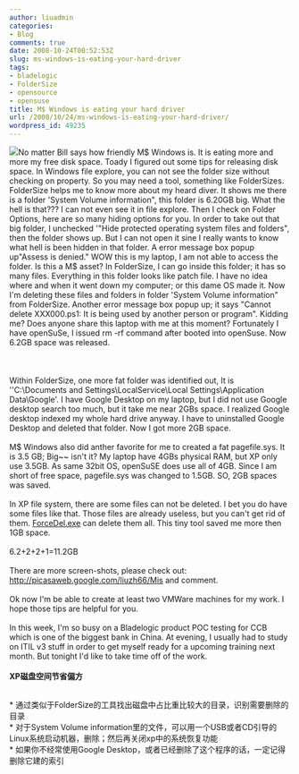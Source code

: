 ```yaml
---
author: liuadmin
categories:
- Blog
comments: true
date: 2008-10-24T00:52:53Z
slug: ms-windows-is-eating-your-hard-driver
tags:
- bladelogic
- FolderSize
- opensource
- opensuse
title: M$ Windows is eating your hard driver
url: /2008/10/24/ms-windows-is-eating-your-hard-driver/
wordpress_id: 49235
---
```


![](http://lh5.ggpht.com/liuzh66/SQEZ0RBOw_I/AAAAAAAAA38/Ulq2AKwYejU/s800/Access%20is%20denied.jpg)No matter Bill says how friendly M$ Windows is. It is eating more and more my free disk space. Toady I figured out some tips for releasing disk space. In Windows file explore, you can not see the folder size without checking on property. So you may need a tool, something like FolderSizes. FolderSize helps me to know more about my heard diver. It shows me there is a folder 'System Volume information", this folder is 6.20GB big. What the hell is that??? I can not even see it in file explore. Then I check on Folder Options, here are so many hiding options for you. In order to take out that big folder, I unchecked '"Hide protected operating system files and folders", then the folder shows up. But I can not open it sine I really wants to know what hell is been hidden in that folder. A error message box popup up"Assess is denied." WOW this is my laptop, I am not able to access the folder. Is this a M$ asset? In FolderSize, I can go inside this folder; it has so many files. Everything in this folder looks like patch file. I have no idea where and when it went down my computer; or this dame OS made it. Now I'm deleting these files and folders in folder 'System Volume information" from FolderSize. Another error message box popup up; it says "Cannot delete XXX000.ps1: It is being used by another person or program". Kidding me? Does anyone share this laptop with me at this moment? Fortunately I have openSuSe, I issued rm -rf command after booted into openSuse. Now 6.2GB space was released.<br /><br /><!--more--><br /><br />Within FolderSize, one more fat folder was identified out, It is ''C:\Documents and Settings\LocalService\Local Settings\Application Data\Google'. I have Google Desktop on my laptop, but I did not use Google desktop search too much, but it take me near 2GBs space. I realized Google desktop indexed my whole hard drive anyway. I have to uninstalled Google Desktop and deleted that folder. Now I got more 2GB space.<br /><br />M$ Windows also did anther favorite for me to created a fat pagefile.sys. It is 3.5 GB; Big~~ isn't it? My laptop have 4GBs physical RAM, but XP only use 3.5GB. As same 32bit OS, openSuSE does use all of 4GB. Since I am short of free space, pagefile.sys was changed to 1.5GB. SO, 2GB spaces was saved.<br /><br />In XP file system, there are some files can not be deleted. I bet you do have some files like that. Those files are already useless, but you can't get rid of them. [ForceDel.exe](http://www.threatexpert.com/files/ForceDel.exe.html) can delete them all. This tiny tool saved me more then 1GB space.<br /><br />6.2+2+2+1=11.2GB<br /><br />There are more screen-shots, please check out: http://picasaweb.google.com/liuzh66/Mis and comment.<br /><br />Ok now I'm be able to create at least two VMWare machines for my work. I hope those tips are helpful for you.<br /><br />In this week, I'm so busy on a Bladelogic product POC testing for CCB which is one of the biggest bank in China. At evening, I usually had to study on ITIL v3 stuff in order to get myself ready for a upcoming training next month. But tonight I'd like to take time off of the work.<br /><br />**XP磁盘空间节省偏方**<br />

<br />
  * 通过类似于FolderSize的工具找出磁盘中占比重比较大的目录，识别需要删除的目录
<br />	
  * 对于System Volume information里的文件，可以用一个USB或者CD引导的Linux系统启动机器，删除；然后再关闭xp中的系统恢复功能
<br />	
  * 如果你不经常使用Google Desktop，或者已经删除了这个程序的话，一定记得删除它建的索引
<br /><br /><br />
